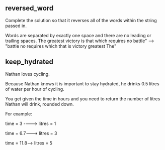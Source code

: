 ## reversed_word
Complete the solution so that it reverses all of the words within the string passed in.

Words are separated by exactly one space and there are no leading or trailing spaces.
The greatest victory is that which requires no battle" --> "battle no requires which that is victory greatest The"
## keep_hydrated
Nathan loves cycling.

Because Nathan knows it is important to stay hydrated, he drinks 0.5 litres of water per hour of cycling.

You get given the time in hours and you need to return the number of litres Nathan will drink, rounded down.

For example:

time = 3 ----> litres = 1

time = 6.7---> litres = 3

time = 11.8--> litres = 5




